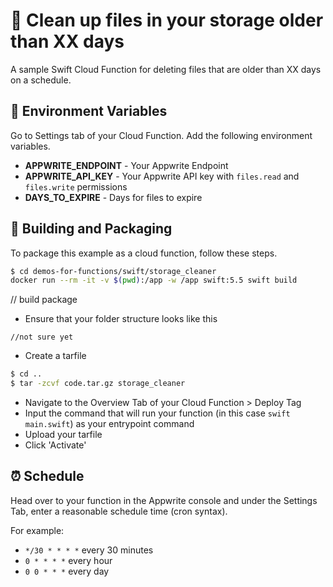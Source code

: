 # 🚮 Clean up files in your storage older than XX days
A sample Swift Cloud Function for deleting files that are older than XX days on a schedule.

## 📝 Environment Variables
Go to Settings tab of your Cloud Function. Add the following environment variables.

* **APPWRITE_ENDPOINT** - Your Appwrite Endpoint
* **APPWRITE_API_KEY** - Your Appwrite API key with `files.read` and `files.write` permissions
* **DAYS_TO_EXPIRE** - Days for files to expire

## 🚀 Building and Packaging

To package this example as a cloud function, follow these steps.

```bash
$ cd demos-for-functions/swift/storage_cleaner
docker run --rm -it -v $(pwd):/app -w /app swift:5.5 swift build
```
// build package

* Ensure that your folder structure looks like this 
```
//not sure yet
```

* Create a tarfile

```bash
$ cd ..
$ tar -zcvf code.tar.gz storage_cleaner
```

* Navigate to the Overview Tab of your Cloud Function > Deploy Tag
* Input the command that will run your function (in this case `swift main.swift`) as your entrypoint command
* Upload your tarfile 
* Click 'Activate'

## ⏰ Schedule

Head over to your function in the Appwrite console and under the Settings Tab, enter a reasonable schedule time (cron syntax).

For example:

- `*/30 * * * *` every 30 minutes
- `0 * * * *` every hour
- `0 0 * * *` every day
